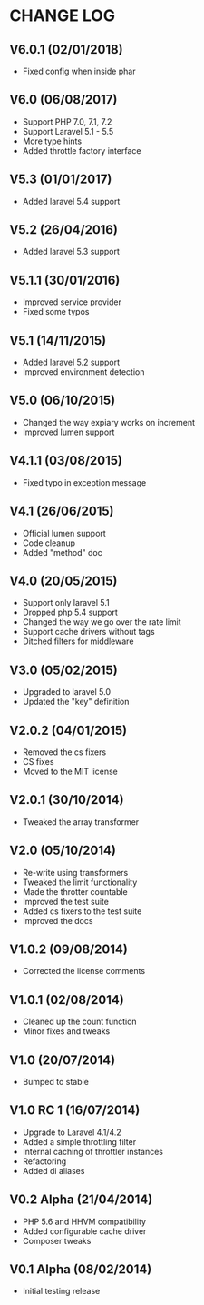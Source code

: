 CHANGE LOG
==========


## V6.0.1 (02/01/2018)

* Fixed config when inside phar


## V6.0 (06/08/2017)

* Support PHP 7.0, 7.1, 7.2
* Support Laravel 5.1 - 5.5
* More type hints
* Added throttle factory interface


## V5.3 (01/01/2017)

* Added laravel 5.4 support


## V5.2 (26/04/2016)

* Added laravel 5.3 support


## V5.1.1 (30/01/2016)

* Improved service provider
* Fixed some typos


## V5.1 (14/11/2015)

* Added laravel 5.2 support
* Improved environment detection


## V5.0 (06/10/2015)

* Changed the way expiary works on increment
* Improved lumen support


## V4.1.1 (03/08/2015)

* Fixed typo in exception message


## V4.1 (26/06/2015)

* Official lumen support
* Code cleanup
* Added "method" doc


## V4.0 (20/05/2015)

* Support only laravel 5.1
* Dropped php 5.4 support
* Changed the way we go over the rate limit
* Support cache drivers without tags
* Ditched filters for middleware


## V3.0 (05/02/2015)

* Upgraded to laravel 5.0
* Updated the "key" definition


## V2.0.2 (04/01/2015)

* Removed the cs fixers
* CS fixes
* Moved to the MIT license


## V2.0.1 (30/10/2014)

* Tweaked the array transformer


## V2.0 (05/10/2014)

* Re-write using transformers
* Tweaked the limit functionality
* Made the throtter countable
* Improved the test suite
* Added cs fixers to the test suite
* Improved the docs


## V1.0.2 (09/08/2014)

* Corrected the license comments


## V1.0.1 (02/08/2014)

* Cleaned up the count function
* Minor fixes and tweaks


## V1.0 (20/07/2014)

* Bumped to stable


## V1.0 RC 1 (16/07/2014)

* Upgrade to Laravel 4.1/4.2
* Added a simple throttling filter
* Internal caching of throttler instances
* Refactoring
* Added di aliases


## V0.2 Alpha (21/04/2014)

* PHP 5.6 and HHVM compatibility
* Added configurable cache driver
* Composer tweaks


## V0.1 Alpha (08/02/2014)

* Initial testing release
